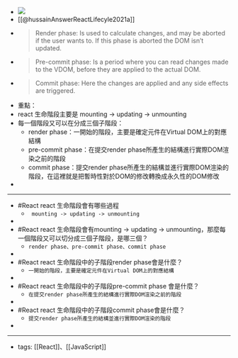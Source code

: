 - ![](https://res.cloudinary.com/dqfxgtyoi/image/upload/v1660833335/blog/react/life-cycle/life-cycle-react_wzmir9.jpg)
- [[@hussainAnswerReactLifecyle2021a]]
- > Render phase: Is used to calculate changes, and may be aborted if the user wants to. If this phase is aborted the DOM isn’t updated.
- > Pre-commit phase: Is a period where you can read changes made to the VDOM, before they are applied to the actual DOM.
- > Commit phase: Here the changes are applied and any side effects are triggered.
- 重點：
- react 生命階段主要是 mounting -> updating -> unmounting
- 每一個階段又可以在分成三個子階段：
    - render phase：一開始的階段，主要是確定元件在Virtual DOM上的對應結構
    - pre-commit phase：在提交render phase所產生的結構進行實際DOM渲染之前的階段
    - commit phase：提交render phase所產生的結構並進行實際DOM渲染的階段，在這裡就是把暫時性對於DOM的修改轉換成永久性的DOM修改
- 
- ---
- #React react 生命階段會有哪些過程 
    -  ` mounting -> updating -> unmounting`
- 
- #React react 生命階段會有mounting -> updating -> unmounting，那麼每一個階段又可以切分成三個子階段，是哪三個？
    -  `render phase、pre-commit phase、commit phase`
- 
- #React react 生命階段中的子階段render phase會是什麼？ 
    -  `一開始的階段，主要是確定元件在Virtual DOM上的對應結構`
- 
- #React react 生命階段中的子階段pre-commit phase 會是什麼？
    -  `在提交render phase所產生的結構進行實際DOM渲染之前的階段`
- 
- #React react 生命階段中的子階段commit phase會是什麼？ 
    -  `提交render phase所產生的結構並進行實際DOM渲染的階段`
- 
- ---
- tags: [[React]]、[[JavaScript]]
